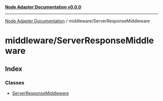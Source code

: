 [**Node Adapter Documentation v0.0.0**](../../README.md)

***

[Node Adapter Documentation](../../modules.md) / middleware/ServerResponseMiddleware

# middleware/ServerResponseMiddleware

## Index

### Classes

- [ServerResponseMiddleware](classes/ServerResponseMiddleware.md)
